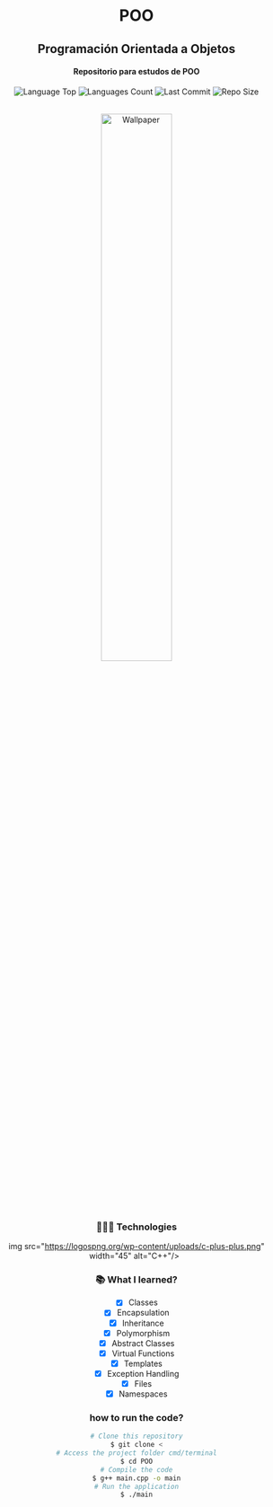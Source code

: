 <div align="center">
<h1>POO</h1>
<h2>Programación Orientada a Objetos</h2>
<h4>Repositorio para estudos de POO</h4>
<p>
<!-- Image Shields -->
<img  alt="Language Top"  src="https://img.shields.io/github/languages/top/Dcorder123/POO">
<img  alt="Languages Count"  src="https://img.shields.io/github/languages/count/Dcorder123/POO">
<img  alt="Last Commit"  src="https://img.shields.io/github/last-commit/Dcorder123/POO">
<img  alt="Repo Size"  src="https://img.shields.io/github/repo-size/Dcorder123/POO">
</a>
</p>
<br>

<img  alt="Wallpaper"  src="https://user-images.githubusercontent.com/101361658/241575936-18408d75-6776-43d7-be8f-aaae3f6d6b2c.png" width="50%">

<br> 

### 👨🏻‍💻 Technologies
img src="https://logospng.org/wp-content/uploads/c-plus-plus.png" width="45" alt="C++"/> &nbsp;


### 📚 What I learned?
- [x] Classes
- [x] Encapsulation
- [x] Inheritance
- [x] Polymorphism
- [x] Abstract Classes
- [x] Virtual Functions
- [x] Templates
- [x] Exception Handling
- [x] Files
- [x] Namespaces

### how to run the code?
```bash
# Clone this repository
$ git clone <
# Access the project folder cmd/terminal
$ cd POO
# Compile the code
$ g++ main.cpp -o main
# Run the application
$ ./main
```

</div>

